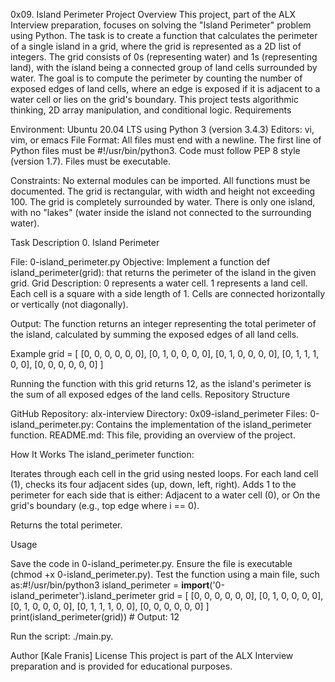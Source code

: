 0x09. Island Perimeter
Project Overview
This project, part of the ALX Interview preparation, focuses on solving the "Island Perimeter" problem using Python. The task is to create a function that calculates the perimeter of a single island in a grid, where the grid is represented as a 2D list of integers. The grid consists of 0s (representing water) and 1s (representing land), with the island being a connected group of land cells surrounded by water.
The goal is to compute the perimeter by counting the number of exposed edges of land cells, where an edge is exposed if it is adjacent to a water cell or lies on the grid's boundary. This project tests algorithmic thinking, 2D array manipulation, and conditional logic.
Requirements

Environment: Ubuntu 20.04 LTS using Python 3 (version 3.4.3)
Editors: vi, vim, or emacs
File Format:
All files must end with a newline.
The first line of Python files must be #!/usr/bin/python3.
Code must follow PEP 8 style (version 1.7).
Files must be executable.


Constraints:
No external modules can be imported.
All functions must be documented.
The grid is rectangular, with width and height not exceeding 100.
The grid is completely surrounded by water.
There is only one island, with no "lakes" (water inside the island not connected to the surrounding water).



Task Description
0. Island Perimeter

File: 0-island_perimeter.py
Objective: Implement a function def island_perimeter(grid): that returns the perimeter of the island in the given grid.
Grid Description:
0 represents a water cell.
1 represents a land cell.
Each cell is a square with a side length of 1.
Cells are connected horizontally or vertically (not diagonally).


Output: The function returns an integer representing the total perimeter of the island, calculated by summing the exposed edges of all land cells.

Example
grid = [
    [0, 0, 0, 0, 0, 0],
    [0, 1, 0, 0, 0, 0],
    [0, 1, 0, 0, 0, 0],
    [0, 1, 1, 1, 0, 0],
    [0, 0, 0, 0, 0, 0]
]

Running the function with this grid returns 12, as the island's perimeter is the sum of all exposed edges of the land cells.
Repository Structure

GitHub Repository: alx-interview
Directory: 0x09-island_perimeter
Files:
0-island_perimeter.py: Contains the implementation of the island_perimeter function.
README.md: This file, providing an overview of the project.



How It Works
The island_perimeter function:

Iterates through each cell in the grid using nested loops.
For each land cell (1), checks its four adjacent sides (up, down, left, right).
Adds 1 to the perimeter for each side that is either:
Adjacent to a water cell (0), or
On the grid's boundary (e.g., top edge where i == 0).


Returns the total perimeter.

Usage

Save the code in 0-island_perimeter.py.
Ensure the file is executable (chmod +x 0-island_perimeter.py).
Test the function using a main file, such as:#!/usr/bin/python3
island_perimeter = __import__('0-island_perimeter').island_perimeter
grid = [
    [0, 0, 0, 0, 0, 0],
    [0, 1, 0, 0, 0, 0],
    [0, 1, 0, 0, 0, 0],
    [0, 1, 1, 1, 0, 0],
    [0, 0, 0, 0, 0, 0]
]
print(island_perimeter(grid))  # Output: 12


Run the script: ./main.py.

Author
[Kale Franis]
License
This project is part of the ALX Interview preparation and is provided for educational purposes.
